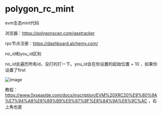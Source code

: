 # polygon_rc_mint
evm生态mint代码

浏览器：https://polygonscan.com/gastracker

rpc节点注册：https://dashboard.alchemy.com/

no_id和you_id区别

no_id会遍历所有id，没打的打一下。you_id会在你设置的起始位置 + 10 ，如果你设置了first

![image](https://github.com/xyyz12/polygon_rc_mint/assets/91812763/c5ac0f4a-543e-4ec4-8a35-df4dc5f2fb96)

教程：https://www.0xseaside.com/docs/inscription/EVM%20XRC20%E9%80%9A%E7%94%A8%E6%89%B9%E9%87%8F%E8%84%9A%E6%9C%AC              ，右上角也是
